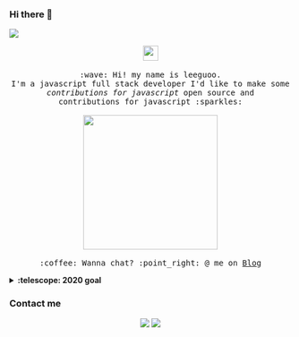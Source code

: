 ### Hi there 👋
<a title="Hits" target="_blank" href="https://leeguoo.com"><img src="https://hits.b3log.org/88250/hits.svg"></a>

<p align="center">
  <img src="https://user-images.githubusercontent.com/5679180/79618120-0daffb80-80be-11ea-819e-d2b0fa904d07.gif" width="27px">
  <br><br>
  <samp>
    :wave: Hi! my name is leeguoo.
    <br>I'm a javascript full stack developer
      I'd like to make some <br><em>contributions for javascript</em> open source and
    <br>contributions for javascript :sparkles:<br><br>
    <img src="https://i.imgur.com/kdKhgx6.gif" width="240px" align="center">
    <br><br>:coffee: Wanna chat? :point_right: @ me on <a href="https://leeguooo.com">Blog</a>
  </samp>
</p>

<details>
  <summary><b>:telescope: 2020 goal</b></summary>
  I won't tell you yet
</details>

### Contact me
<p align="center">
  <img src="https://github-readme-stats.vercel.app/api?username=leeguooooo&show_icons=true&theme=dark"/>
  <img src="https://github-readme-stats.vercel.app/api/top-langs/?username=leeguooooo&theme=dark"/>
</p>
